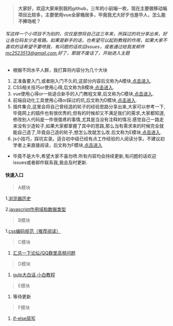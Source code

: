 > #### 大家好，欢迎大家来到我的github，三年的小前端一枚，现在主要做移动端项目比较多，主要使用vue全家桶居多，毕竟我尤大好歹也是华人，怎么能不捧场呢？

###### 写这样一个小项目不为别的，仅仅是想将自己这三年来，所踩过的坑分享出来，好让各位码友少走弯路。如果是新手的话，也希望可以起到教程的作用，如果大家不喜欢的话希望不要喷我，有问题的话欢迎issues，或者通过给我发邮件[mc2523513@gmail.com](https://www.google.com.hk),好了，那就不废话了，开始进入主题

- 根据不同水平人群，我打算将内容分为几个大块

1. 正准备要入门,或者刚入门不久的,这部分内容后文称为A模块,[点击进入](https://github.com/joker-danta/blog/tree/master/A).
2. CSS相关技巧or使用心得,后文称为B模块,[点击进入](https://github.com/joker-danta/blog/tree/master/B).
3. vue使用心得or一些适合新手的入门教程文章,后文称为C模块,[点击进入](https://github.com/joker-danta/blog/tree/master/C).
4. 前端自动化工具使用心得or踩过的坑,后文称为D模块,[点击进入](https://github.com/joker-danta/blog/tree/master/D).
5. 插件集合,这里会将自己曾经造的轮子的经验思路分享出来,大家可以参考一下,毕竟网上的插件也有很优秀的,但有的时候却又不满足我们的需求,大家都知道,修改别人代码是一件很蛋疼的事情,尤其是当没有注释的情况.感觉自己一路走来没有少造轮子,如果大家都掌握了其中的思路,那么当有需求来的时候完全就能自己造了,毕竟自己造的轮子,想怎么改就怎么改.后文称为E模块,[点击进入](https://github.com/joker-danta/blog/tree/master/E).
6. js小技巧，踩坑实录。适合初中级已经有点工作经验的人阅读分享。不建议初学者上来直接阅读，后文称为F模块,[点击进入](https://github.com/joker-danta/blog/tree/master/F)

- 毕竟不是大牛,希望大家不喜勿喷.所有内容均会持续更新,有问题的话欢迎issues或者邮件联系我,我会及时更新.

#### 快速入口
> A模块

1.[浏览器历史](https://github.com/joker-danta/blog/tree/master/A/step1)

2.[javascript作用域和数据类型](https://github.com/joker-danta/blog/tree/master/A/step2)

> B模块

1.[css编码规范（推荐阅读）](https://github.com/joker-danta/blog/tree/master/B/step1)

> C模块

1. [汇总一下论坛/QQ群里高频问题](https://github.com/joker-danta/blog/tree/master/C/step1)  

> D模块

1. [gulp大白话,小白教程](https://github.com/joker-danta/blog/tree/master/D/step1)

> E模块

1. 等待更新

> F模块

1. [if-else简写](https://github.com/joker-danta/blog/tree/master/F/step1)
